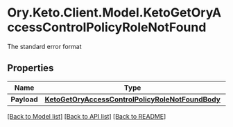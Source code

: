 # Ory.Keto.Client.Model.KetoGetOryAccessControlPolicyRoleNotFound
The standard error format
## Properties

Name | Type | Description | Notes
------------ | ------------- | ------------- | -------------
**Payload** | [**KetoGetOryAccessControlPolicyRoleNotFoundBody**](KetoGetOryAccessControlPolicyRoleNotFoundBody.md) |  | [optional] 

[[Back to Model list]](../README.md#documentation-for-models) [[Back to API list]](../README.md#documentation-for-api-endpoints) [[Back to README]](../README.md)

